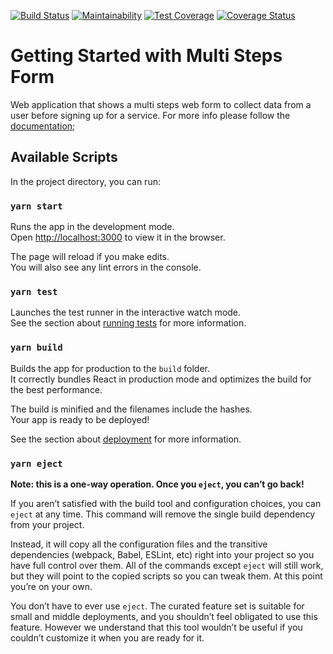 [![Build Status](https://www.travis-ci.com/CristyTarantino/multi-steps-form.svg?branch=master)](https://www.travis-ci.com/CristyTarantino/multi-steps-form)
[![Maintainability](https://api.codeclimate.com/v1/badges/d9f76f24bcec03d4c88a/maintainability)](https://codeclimate.com/github/CristyTarantino/multi-steps-form/maintainability)
[![Test Coverage](https://api.codeclimate.com/v1/badges/d9f76f24bcec03d4c88a/test_coverage)](https://codeclimate.com/github/CristyTarantino/multi-steps-form/test_coverage)
[![Coverage Status](https://coveralls.io/repos/github/CristyTarantino/multi-steps-form/badge.svg?branch=master)](https://coveralls.io/github/CristyTarantino/multi-steps-form?branch=master)

# Getting Started with Multi Steps Form

Web application that shows a multi steps web form to collect data from a user before signing up for a service.
For more info please follow the [documentation](./docs/assignment.md);

## Available Scripts

In the project directory, you can run:

### `yarn start`

Runs the app in the development mode.\
Open [http://localhost:3000](http://localhost:3000) to view it in the browser.

The page will reload if you make edits.\
You will also see any lint errors in the console.

### `yarn test`

Launches the test runner in the interactive watch mode.\
See the section about [running tests](https://facebook.github.io/create-react-app/docs/running-tests) for more information.

### `yarn build`

Builds the app for production to the `build` folder.\
It correctly bundles React in production mode and optimizes the build for the best performance.

The build is minified and the filenames include the hashes.\
Your app is ready to be deployed!

See the section about [deployment](https://facebook.github.io/create-react-app/docs/deployment) for more information.

### `yarn eject`

**Note: this is a one-way operation. Once you `eject`, you can’t go back!**

If you aren’t satisfied with the build tool and configuration choices, you can `eject` at any time. This command will remove the single build dependency from your project.

Instead, it will copy all the configuration files and the transitive dependencies (webpack, Babel, ESLint, etc) right into your project so you have full control over them. All of the commands except `eject` will still work, but they will point to the copied scripts so you can tweak them. At this point you’re on your own.

You don’t have to ever use `eject`. The curated feature set is suitable for small and middle deployments, and you shouldn’t feel obligated to use this feature. However we understand that this tool wouldn’t be useful if you couldn’t customize it when you are ready for it.

